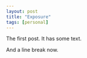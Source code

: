 ```yaml
---
layout: post
title: "Exposure"
tags: [personal]
---
```


The first post. It has some text. 

And a line break now. 
